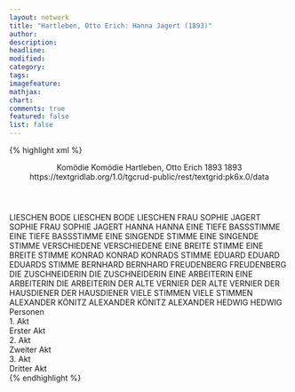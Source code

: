 ```yaml
---
layout: network
title: "Hartleben, Otto Erich: Hanna Jagert (1893)"
author:
description:
headline:
modified:
category:
tags:
imagefeature:
mathjax:
chart:
comments: true
featured: false
list: false
---
```

{% highlight xml %}
<?xml-model href="https://raw.githubusercontent.com/DLiNa/project/master/rules/lina.rnc"?><?xml-model href="https://raw.githubusercontent.com/DLiNa/project/master/rules/lina.sch"?>
<play xmlns="http://lina.digital">
  <header>
    <title>Hanna Jagert</title>
    <subtitle>Komödie</subtitle>
    <genretitle>Komödie</genretitle>
    <author>Hartleben, Otto Erich</author>
    <date type="print" when="1893">1893</date>
    <date type="premiere" when="1893">1893</date>
    <date type="written"/>
    <source>https://textgridlab.org/1.0/tgcrud-public/rest/textgrid:pk6x.0/data</source>
  </header>
  <personae>
    <character>
      <name>LIESCHEN BODE</name>
      <alias xml:id="lieschen_bode">
        <name>LIESCHEN BODE</name>
      </alias>
      <alias xml:id="lieschen">
        <name>LIESCHEN</name>
      </alias>
    </character>
    <character>
      <name>FRAU SOPHIE JAGERT</name>
      <alias xml:id="sophie">
        <name>SOPHIE</name>
      </alias>
      <alias xml:id="frau_sophie_jagert">
        <name>FRAU SOPHIE JAGERT</name>
      </alias>
    </character>
    <character>
      <name>HANNA</name>
      <alias xml:id="hanna">
        <name>HANNA</name>
      </alias>
    </character>
    <character>
      <name>EINE TIEFE BASSSTIMME</name>
      <alias xml:id="eine_tiefe_bassstimme">
        <name>EINE TIEFE BASSSTIMME</name>
      </alias>
    </character>
    <character>
      <name>EINE SINGENDE STIMME</name>
      <alias xml:id="eine_singende_stimme">
        <name>EINE SINGENDE STIMME</name>
      </alias>
    </character>
    <character>
      <name>VERSCHIEDENE</name>
      <alias xml:id="verschiedene">
        <name>VERSCHIEDENE</name>
      </alias>
    </character>
    <character>
      <name>EINE BREITE STIMME</name>
      <alias xml:id="eine_breite_stimme">
        <name>EINE BREITE STIMME</name>
      </alias>
    </character>
    <character>
      <name>KONRAD</name>
      <alias xml:id="konrad">
        <name>KONRAD</name>
      </alias>
      <alias xml:id="konrads_stimme">
        <name>KONRADS STIMME</name>
      </alias>
    </character>
    <character>
      <name>EDUARD</name>
      <alias xml:id="eduard">
        <name>EDUARD</name>
      </alias>
      <alias xml:id="eduards_stimme">
        <name>EDUARDS STIMME</name>
      </alias>
    </character>
    <character>
      <name>BERNHARD</name>
      <alias xml:id="bernhard">
        <name>BERNHARD</name>
      </alias>
    </character>
    <character>
      <name>FREUDENBERG</name>
      <alias xml:id="freudenberg">
        <name>FREUDENBERG</name>
      </alias>
    </character>
    <character>
      <name>DIE ZUSCHNEIDERIN</name>
      <alias xml:id="die_zuschneiderin">
        <name>DIE ZUSCHNEIDERIN</name>
      </alias>
    </character>
    <character>
      <name>EINE ARBEITERIN</name>
      <alias xml:id="eine_arbeiterin">
        <name>EINE ARBEITERIN</name>
      </alias>
      <alias xml:id="die_arbeiterin">
        <name>DIE ARBEITERIN</name>
      </alias>
    </character>
    <character>
      <name>DER ALTE VERNIER</name>
      <alias xml:id="der_alte_vernier">
        <name>DER ALTE VERNIER</name>
      </alias>
    </character>
    <character>
      <name>DER HAUSDIENER</name>
      <alias xml:id="der_hausdiener">
        <name>DER HAUSDIENER</name>
      </alias>
    </character>
    <character>
      <name>VIELE STIMMEN</name>
      <alias xml:id="viele_stimmen">
        <name>VIELE STIMMEN</name>
      </alias>
    </character>
    <character>
      <name>ALEXANDER KÖNITZ</name>
      <alias xml:id="alexander_könitz">
        <name>ALEXANDER KÖNITZ</name>
      </alias>
      <alias xml:id="alexander">
        <name>ALEXANDER</name>
      </alias>
    </character>
    <character>
      <name>HEDWIG</name>
      <alias xml:id="hedwig">
        <name>HEDWIG</name>
      </alias>
    </character>
  </personae>
  <text>
    <div>
      <head>Personen</head>
    </div>
    <div>
      <head>1. Akt</head>
      <div>
        <head>Erster Akt</head>
        <sp who="#frau_sophie_jagert">
          <amount n="1" unit="speech_acts"/>
          <amount n="77" unit="words"/>
          <amount n="413" unit="chars"/>
        </sp>
        <sp who="#lieschen_bode">
          <amount n="1" unit="speech_acts"/>
          <amount n="17" unit="words"/>
          <amount n="1" unit="lines"/>
          <amount n="94" unit="chars"/>
        </sp>
        <sp who="#sophie">
          <amount n="82" unit="speech_acts"/>
          <amount n="1285" unit="words"/>
          <amount n="47" unit="lines"/>
          <amount n="6723" unit="chars"/>
        </sp>
        <sp who="#lieschen">
          <amount n="55" unit="speech_acts"/>
          <amount n="1470" unit="words"/>
          <amount n="30" unit="lines"/>
          <amount n="7700" unit="chars"/>
        </sp>
        <sp who="#hanna">
          <amount n="61" unit="speech_acts"/>
          <amount n="1239" unit="words"/>
          <amount n="31" unit="lines"/>
          <amount n="6829" unit="chars"/>
        </sp>
        <sp who="#eine_tiefe_bassstimme">
          <amount n="1" unit="speech_acts"/>
          <amount n="29" unit="words"/>
          <amount n="179" unit="chars"/>
        </sp>
        <sp who="#eine_singende_stimme">
          <amount n="1" unit="speech_acts"/>
          <amount n="14" unit="words"/>
          <amount n="1" unit="lines"/>
          <amount n="70" unit="chars"/>
        </sp>
        <sp who="#konrads_stimme">
          <amount n="2" unit="speech_acts"/>
          <amount n="18" unit="words"/>
          <amount n="2" unit="lines"/>
          <amount n="81" unit="chars"/>
        </sp>
        <sp who="#eduards_stimme">
          <amount n="1" unit="speech_acts"/>
          <amount n="14" unit="words"/>
          <amount n="1" unit="lines"/>
          <amount n="68" unit="chars"/>
        </sp>
        <sp who="#verschiedene">
          <amount n="1" unit="speech_acts"/>
          <amount n="11" unit="words"/>
          <amount n="1" unit="lines"/>
          <amount n="51" unit="chars"/>
        </sp>
        <sp who="#eine_breite_stimme">
          <amount n="1" unit="speech_acts"/>
          <amount n="5" unit="words"/>
          <amount n="1" unit="lines"/>
          <amount n="29" unit="chars"/>
        </sp>
        <sp who="#konrad">
          <amount n="60" unit="speech_acts"/>
          <amount n="1240" unit="words"/>
          <amount n="37" unit="lines"/>
          <amount n="6641" unit="chars"/>
        </sp>
        <sp who="#eine_breite_stimme #eine_singende_stimme #eine_tiefe_bassstimme">
          <amount n="1" unit="speech_acts"/>
          <amount n="7" unit="words"/>
          <amount n="1" unit="lines"/>
          <amount n="39" unit="chars"/>
        </sp>
        <sp who="#eduard">
          <amount n="42" unit="speech_acts"/>
          <amount n="803" unit="words"/>
          <amount n="26" unit="lines"/>
          <amount n="4179" unit="chars"/>
        </sp>
      </div>
    </div>
    <div>
      <head>2. Akt</head>
      <div>
        <head>Zweiter Akt</head>
        <sp who="#bernhard">
          <amount n="10" unit="speech_acts"/>
          <amount n="230" unit="words"/>
          <amount n="7" unit="lines"/>
          <amount n="1279" unit="chars"/>
        </sp>
        <sp who="#hanna">
          <amount n="130" unit="speech_acts"/>
          <amount n="1883" unit="words"/>
          <amount n="85" unit="lines"/>
          <amount n="10551" unit="chars"/>
        </sp>
        <sp who="#freudenberg">
          <amount n="31" unit="speech_acts"/>
          <amount n="1071" unit="words"/>
          <amount n="15" unit="lines"/>
          <amount n="5720" unit="chars"/>
        </sp>
        <sp who="#die_zuschneiderin">
          <amount n="17" unit="speech_acts"/>
          <amount n="138" unit="words"/>
          <amount n="9" unit="lines"/>
          <amount n="800" unit="chars"/>
        </sp>
        <sp who="#eine_arbeiterin">
          <amount n="1" unit="speech_acts"/>
          <amount n="6" unit="words"/>
          <amount n="1" unit="lines"/>
          <amount n="39" unit="chars"/>
        </sp>
        <sp who="#die_arbeiterin">
          <amount n="4" unit="speech_acts"/>
          <amount n="66" unit="words"/>
          <amount n="2" unit="lines"/>
          <amount n="385" unit="chars"/>
        </sp>
        <sp who="#der_alte_vernier">
          <amount n="48" unit="speech_acts"/>
          <amount n="1834" unit="words"/>
          <amount n="17" unit="lines"/>
          <amount n="10545" unit="chars"/>
        </sp>
        <sp who="#der_hausdiener">
          <amount n="4" unit="speech_acts"/>
          <amount n="1" unit="words"/>
          <amount n="1" unit="lines"/>
          <amount n="7" unit="chars"/>
        </sp>
        <sp who="#viele_stimmen">
          <amount n="1" unit="speech_acts"/>
          <amount n="4" unit="words"/>
          <amount n="1" unit="lines"/>
          <amount n="26" unit="chars"/>
        </sp>
        <sp who="#alexander_könitz">
          <amount n="1" unit="speech_acts"/>
          <amount n="60" unit="words"/>
          <amount n="353" unit="chars"/>
        </sp>
        <sp who="#alexander">
          <amount n="31" unit="speech_acts"/>
          <amount n="1588" unit="words"/>
          <amount n="13" unit="lines"/>
          <amount n="8747" unit="chars"/>
        </sp>
      </div>
    </div>
    <div>
      <head>3. Akt</head>
      <div>
        <head>Dritter Akt</head>
        <sp who="#hanna">
          <amount n="56" unit="speech_acts"/>
          <amount n="1400" unit="words"/>
          <amount n="32" unit="lines"/>
          <amount n="7646" unit="chars"/>
        </sp>
        <sp who="#lieschen">
          <amount n="18" unit="speech_acts"/>
          <amount n="709" unit="words"/>
          <amount n="4" unit="lines"/>
          <amount n="3894" unit="chars"/>
        </sp>
        <sp who="#hedwig">
          <amount n="16" unit="speech_acts"/>
          <amount n="68" unit="words"/>
          <amount n="9" unit="lines"/>
          <amount n="373" unit="chars"/>
        </sp>
        <sp who="#bernhard">
          <amount n="95" unit="speech_acts"/>
          <amount n="1795" unit="words"/>
          <amount n="61" unit="lines"/>
          <amount n="10021" unit="chars"/>
        </sp>
        <sp who="#alexander">
          <amount n="66" unit="speech_acts"/>
          <amount n="1604" unit="words"/>
          <amount n="39" unit="lines"/>
          <amount n="8990" unit="chars"/>
        </sp>
        <sp who="#konrad">
          <amount n="13" unit="speech_acts"/>
          <amount n="315" unit="words"/>
          <amount n="6" unit="lines"/>
          <amount n="1785" unit="chars"/>
        </sp>
      </div>
    </div>
  </text>
</play>
{% endhighlight %}